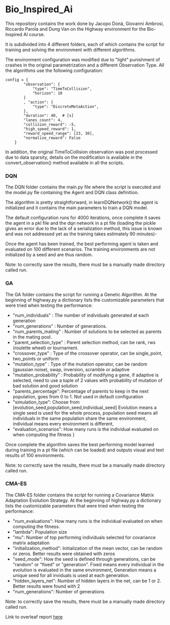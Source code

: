 # Bio_Inspired_Ai

This repository contains the work done by Jacopo Donà, Giovanni Ambrosi, Riccardo Parola and Dung Van on the Highway environment for the Bio-Inspired AI course.

It is subdivided into 4 different folders, each of which contains the script for training and solving the environment with different algorithms.

The environment configuration was modified due to "light" punishment of crashes in the original parametrization and a different Observation Type. All the algorithms use the following configuration:

```
config = {
        "observation": {
            "type": "TimeToCollision",
            "horizon": 10
        }
        , "action": {
            "type": "DiscreteMetaAction",
        },
        "duration": 40,  # [s]
        "lanes_count": 4,
        "collision_reward": -5,
        "high_speed_reward": 1,
        "reward_speed_range": [23, 30],
        "normalize_reward": False
    }
```

In addition, the original TimeToCollision observation was post processed due to data sparsity, details on the modification is available in the convert_observation() method available in all the scripts.

### DQN
The DQN folder contains the main.py file where the script is executed and the model.py fle containing the Agent and DQN class definition.

The algorithm is pretty straightforward, in learnDQNetwork() the agent is initialized and it contains the main parameters to train a DQN model. 

The default configuration runs for 4000 iterations, once complete it saves the agent in a pkl file and the dqn network in a pt file (loading the pickle gives an error due to the lack of a serialization method, this issue is known and was not addressed yet as the training takes estimately 90 minutes)-

Once the agent has been trained, the best performing agent is taken and evaluated on 100 different scenarios. The training environments are not initialized by a seed and are thus random.

Note: to correctly save the results, there must be a manually made directory called run.

### GA
The GA folder contains the script for running a Genetic Algorithm. At the beginning of highway.py a dictionary lists the customizable parameters that were tried when testing the performance:

- "num_individuals" : The number of individuals generated at each generation
- "num_generations" : Number of generations.
- "num_parents_mating" : Number of solutions to be selected as parents in the mating pool.
- "parent_selection_type" : Parent selection method, can be rank, rws (roulette wheel) or tournament.
- "crossover_type" : Type of the crossover operator, can be single_point, two_points or uniform
- "mutation_type" : Type of the mutation operator, can be random (gaussian noise), swap, inversion, scramble or adaptive
- "mutation_probability" : Probability of modifying a gene, if adaptive is selected, need to use a tuple of 2 values with probability of mutation of bad solution and good solution  
- "parents_percentage": Percentage of parents to keep in the next population, goes from 0 to 1. Not used in default configuration
- "simulation_type": Choose from [evolution_seed,population_seed,individual_seed] Evolution means a single seed is used for the whole process, population seed means all individuals in the same population share the same environment, individual means every environment is different,
- "evaluation_scenarios": How many runs is the individual evaluated on when computing the fitness
}

Once complete the algorithm saves the best performing model learned during training in a pt file (which can be loaded) and outputs visual and text results of 100 environments.

Note: to correctly save the results, there must be a manually made directory called run.

### CMA-ES
The CMA-ES folder contains the script for running a Covariance Matrix Adaptation Evolution Strategy. At the beginning of highway.py a dictionary lists the customizable parameters that were tried when testing the performance:

- "num_evaluations": How many runs is the individual evaluated on when computing the fitness.
- "lambda": Population size
- "mu": Number of top performing individuals selected  for covariance matrix adaptation
- "initialization_method": Initialization of the mean vector, can be random or zeros. Better results were obtained with zeros
- "seed_mode": How the seed is defined through generations, can be "random" or "fixed" or "generation". Fixed means every individual in the evolution is evaluated in the same environment, Generation means a unique seed for all inviduals is used at each generation.
- "hidden_layers_net": Number of hidden layers in the net, can be 1 or 2. Better results were found with 2
- "num_generations": Number of generations 

Note: to correctly save the results, there must be a manually made directory called run.

Link to overleaf report [here](https://www.overleaf.com/6663124541sxbmqbgggpkw)
